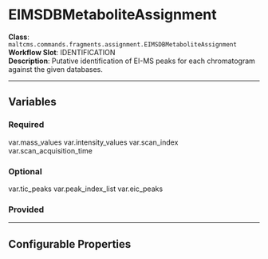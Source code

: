 <h1>EIMSDBMetaboliteAssignment</h1>

**Class**: `maltcms.commands.fragments.assignment.EIMSDBMetaboliteAssignment`  
**Workflow Slot**: IDENTIFICATION  
**Description**: Putative identification of EI-MS peaks for each chromatogram against the given databases.  

---

<h2>Variables</h2>
<h3>Required</h3>
	var.mass_values
	var.intensity_values
	var.scan_index
	var.scan_acquisition_time

<h3>Optional</h3>
	var.tic_peaks
	var.peak_index_list
	var.eic_peaks

<h3>Provided</h3>


---

<h2>Configurable Properties</h2>

